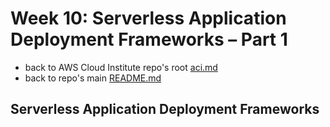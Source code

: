 # Week 10: Serverless Application Deployment Frameworks – Part 1

* back to AWS Cloud Institute repo's root [aci.md](../aci.md)
* back to repo's main [README.md](../../../README.md)

## Serverless Application Deployment Frameworks
